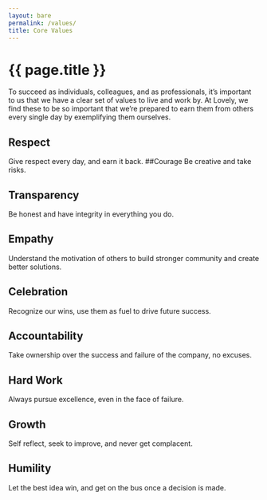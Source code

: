 ```yaml
---
layout: bare
permalink: /values/
title: Core Values
---
```

# {{ page.title }}

To succeed as individuals, colleagues, and as professionals, it’s important to us that we have a clear set of values to live and work by. At Lovely, we find these to be so important that we’re prepared to earn them from others every single day by exemplifying them ourselves.

## Respect
Give respect every day, and earn it back.
##Courage
Be creative and take risks.
## Transparency
Be honest and have integrity in everything you do.
## Empathy
Understand the motivation of others to build stronger community and create better solutions.
## Celebration
Recognize our wins, use them as fuel to drive future success.
## Accountability
Take ownership over the success and failure of the company, no excuses.
## Hard Work
Always pursue excellence, even in the face of failure.
## Growth
Self reflect, seek to improve, and never get complacent.
## Humility
Let the best idea win, and get on the bus once a decision is made.
